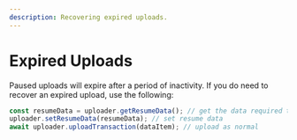 ```yaml
---
description: Recovering expired uploads.
---
```


# Expired Uploads

Paused uploads will expire after a period of inactivity. If you do need to recover an expired upload, use the following:

```js
const resumeData = uploader.getResumeData(); // get the data required to resume the upload with a new instance
uploader.setResumeData(resumeData); // set resume data
await uploader.uploadTransaction(dataItem); // upload as normal
```
